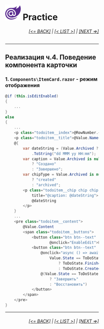 <div style="width:60%; margin-left:20%;">

# <img src="./images/blazor_logo_transparent.png " width="50" /> Practice

<div style="text-align:right;">

###### [[<= BACK]](08.03.02.md) | [[< LIST >]](08.00.md) | [[NEXT =>]](08.03.04.md)

</div>

---

## Реализация ч.4. Поведение компонента карточки

### 1. `Components\ItemCard.razor` - режим отображения

```csharp
@if (this.isEditEnabled)
{
    ...
}
else
{
    ...
    <p class="todoitem__index">@RowNumber.</p>
    <p class="todoitem__title">@Value.Name</p>
    @{
        var dateString = (Value.Archived ?? Value.Created)
            .ToString("dd MMM yy HH:mm");
        var caption = Value.Archived is null
            ? "Создано"
            : "Завершено";
        var chipType = Value.Archived is null
            ? "created"
            : "archived";
        <p class="todoitem__chip chip chip--@chipType"
            title="@caption: @dateString">
            @dateString
        </p>
    }
    ...
    <pre class="todoitem__content">
        @Value.Content
        <span class="todoitem__buttons">
            <button class="btn btn--text"
                    @onclick="EnableEdit">Изменить</button>
            <button class="btn btn--text"
                @onclick="async () => await StateChanged(
                    Value.State == ToDoState.Created
                        ? ToDoState.Finished
                        : ToDoState.Created)">
                @(Value.State == ToDoState.Created
                    ? "Завершить"
                    : "Восстановить")
            </button>
        </span>
    </pre>
}
```

---

<div style="text-align:right;">

###### [[<= BACK]](08.03.02.md) | [[< LIST >]](08.00.md) | [[NEXT =>]](08.03.04.md)

</div>
